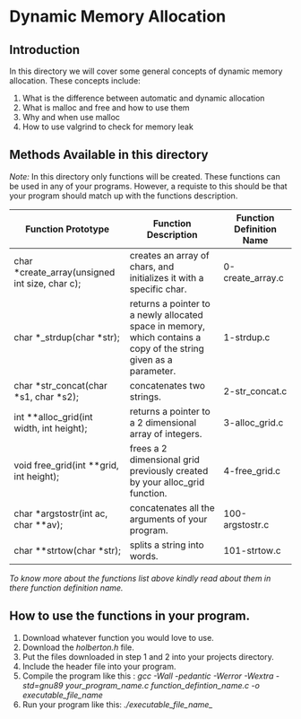 # Dynamic Memory Allocation

## Introduction

In this directory we will cover some general concepts of dynamic memory allocation. These concepts include:
1. What is the difference between automatic and dynamic allocation
2. What is malloc and free and how to use them
3. Why and when use malloc
4. How to use valgrind to check for memory leak

## Methods Available in this directory

*Note:* In this directory only functions will be created. These functions can be used in any of your programs. However, 
a requiste to this should be that your program should match up with the functions description.

Function Prototype | Function Description | Function Definition Name
------------------ | -------------------- | ------------------------
char *create_array(unsigned int size, char c); | creates an array of chars, and initializes it with a specific char. | 0-create_array.c
char *_strdup(char *str); | returns a pointer to a newly allocated space in memory, which contains a copy of the string given as a parameter. | 1-strdup.c
char *str_concat(char *s1, char *s2); | concatenates two strings. | 2-str_concat.c
int **alloc_grid(int width, int height); | returns a pointer to a 2 dimensional array of integers. | 3-alloc_grid.c
void free_grid(int **grid, int height); | frees a 2 dimensional grid previously created by your alloc_grid function. | 4-free_grid.c
char *argstostr(int ac, char **av); | concatenates all the arguments of your program. | 100-argstostr.c
char **strtow(char *str); | splits a string into words. | 101-strtow.c

_To know more about the functions list above kindly read about them in there *function definition name.*_

## How to use the functions in your program.

1. Download whatever function you would love to use.
2. Download the *holberton.h* file.
3. Put the files downloaded in step 1 and 2 into your projects directory.
4. Include the header file into your program.
5. Compile the program like this : _gcc -Wall -pedantic -Werror -Wextra -std=gnu89 *your_program_name.c* *function_defintion_name.c* -o executable_file_name_
6. Run your program like this: *./executable_file_name_*
